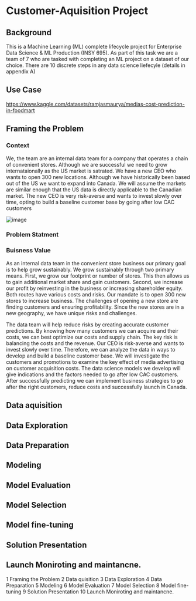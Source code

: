 # Customer-Aquisition Project

## Background

This is a Machine Learning (ML) complete lifecycle project for Enterprise Data Science & ML Production (INSY 695). As part of this task we are a team of 7 who are tasked with completing an ML project on a dataset of our choice. There are 10 discrete steps in any data science liefecyle (details in appendix A)

## Use Case


https://www.kaggle.com/datasets/ramjasmaurya/medias-cost-prediction-in-foodmart

## Framing the Problem

### Context

We, the team are an internal data team for a company that operates a chain of convenient stores. Although we are successful we need to grow internataionally as the US market is satrated.  We have a new CEO who wants to open 300 new locations. Although we have historically been based out of the US we want to expand into Canada. We will assume the markets are similar enough that the US data is directly applicable to the Canadian market. The new CEO is very risk-averse and wants to invest slowly over time, opting to build a baseline customer base by going after low CAC customers

![image](https://user-images.githubusercontent.com/91097605/218141585-85d08804-ba60-4f3b-902d-658e57b75afd.png)


### Problem Statment



### Buisness Value
As an internal data team in the convenient store business our primary goal is to help grow sustainably. We grow sustainably through two primary means. First, we grow our footprint or number of stores. This then allows us to gain additional market share and gain customers. Second, we increase our profit by reinvesting in the business or increasing shareholder equity. Both routes have various costs and risks. Our mandate is to open 300 new stores to increase business. The challenges of opening a new store are finding customers and ensuring profitability. Since the new stores are in a new geography, we have unique risks and challenges.  

The data team will help reduce risks by creating accurate customer predictions. By knowing how many customers we can acquire and their costs, we can best optimize our costs and supply chain. The key risk is balancing the costs and the revenue. Our CEO is risk-averse and wants to invest slowly over time. Therefore, we can analyze the data in ways to develop and build a baseline customer base. We will investigate the customers and promotions to examine the key effect of media advertising on customer acquisition costs. The data science models we develop will give indications and the factors needed to go after low CAC customers. After successfully predicting we can implement business strategies to go after the right customers, reduce costs and successfully launch in Canada. 

## Data aquisition

## Data Exploration

## Data Preparation

## Modeling

## Model Evaluation

## Model Selection

## Model fine-tuning

## Solution Presentation

## Launch Moniroting and maintancne.




1 Framing the Problem
2 Data quisition
3 Data Exploration
4 Data Preparation
5 Modeling
6 Model Evaluation
7 Model Selection
8 Model fine-tuning
9 Solution Presentation
10 Launch Moniroting and maintancne.
